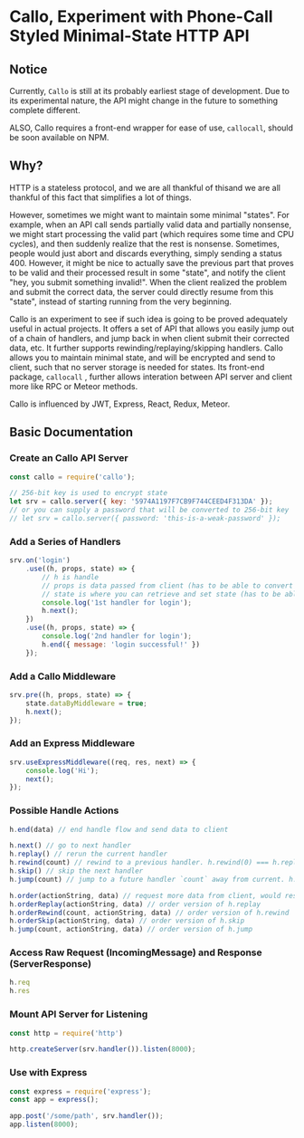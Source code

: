 # Callo, Experiment with Phone-Call Styled Minimal-State HTTP API

## Notice

Currently, `Callo` is still at its probably earliest stage of development. Due to its experimental nature, the API might change in the future to something complete different.

ALSO, Callo requires a front-end wrapper for ease of use, `callocall`, should be soon available on NPM.

## Why?

HTTP is a stateless protocol, and we are all thankful of thisand we are all thankful of this fact that simplifies a lot of things.

However, sometimes we might want to maintain some minimal "states". For example, when an API call sends partially valid data and partially nonsense, we might start processing the valid part (which requires some time and CPU cycles), and then suddenly realize that the rest is nonsense. Sometimes, people would just abort and discards everything, simply sending a status 400. However, it might be nice to actually save the previous part that proves to be valid and their processed result in some "state", and notify the client "hey, you submit something invalid!". When the client realized the problem and submit the correct data, the server could directly resume from this "state", instead of starting running from the very beginning.

Callo is an experiment to see if such idea is going to be proved adequately useful in actual projects. It offers a set of API that allows you easily jump out of a chain of handlers, and jump back in when client submit their corrected data, etc. It further supports rewinding/replaying/skipping handlers. Callo allows you to maintain minimal state, and will be encrypted and send to client, such that no server storage is needed for states. Its front-end package, `callocall` , further allows interation between API server and client more like RPC or Meteor methods.

Callo is influenced by JWT, Express, React, Redux, Meteor.

## Basic Documentation

### Create an Callo API Server

```javascript
const callo = require('callo');

// 256-bit key is used to encrypt state
let srv = callo.server({ key: '5974A1197F7CB9F744CEED4F313DA' });
// or you can supply a password that will be converted to 256-bit key
// let srv = callo.server({ password: 'this-is-a-weak-password' });
```

### Add a Series of Handlers

```javascript
srv.on('login')
    .use((h, props, state) => {
    	// h is handle
    	// props is data passed from client (has to be able to convert to JSON though)
    	// state is where you can retrieve and set state (has to be able to convert to JSON though)
    	console.log('1st handler for login');
    	h.next();
	})
    .use((h, props, state) => {
    	console.log('2nd handler for login');
    	h.end({ message: 'login successful!' })
	});
```

### Add a Callo Middleware

```javascript
srv.pre((h, props, state) => {
	state.dataByMiddleware = true;
	h.next(); 
});
```

### Add an Express Middleware

```javascript
srv.useExpressMiddleware((req, res, next) => {
    console.log('Hi');
    next();
});
```

### Possible Handle Actions

```javascript
h.end(data) // end handle flow and send data to client

h.next() // go to next handler
h.replay() // rerun the current handler
h.rewind(count) // rewind to a previous handler. h.rewind(0) === h.replay()
h.skip() // skip the next handler
h.jump(count) // jump to a future handler `count` away from current. h.jump(2) === h.skip()

h.order(actionString, data) // request more data from client, would resume from NEXT handler (implicit h.next() while requesting for more data)
h.orderReplay(actionString, data) // order version of h.replay
h.orderRewind(count, actionString, data) // order version of h.rewind
h.orderSkip(actionString, data) // order version of h.skip
h.jump(count, actionString, data) // order version of h.jump
```

### Access Raw Request (IncomingMessage) and Response (ServerResponse)

```javascript
h.req
h.res
```

### Mount API Server for Listening

```javascript
const http = require('http')

http.createServer(srv.handler()).listen(8000);
```

### Use with Express

```javascript
const express = require('express');
const app = express();

app.post('/some/path', srv.handler());
app.listen(8000);
```